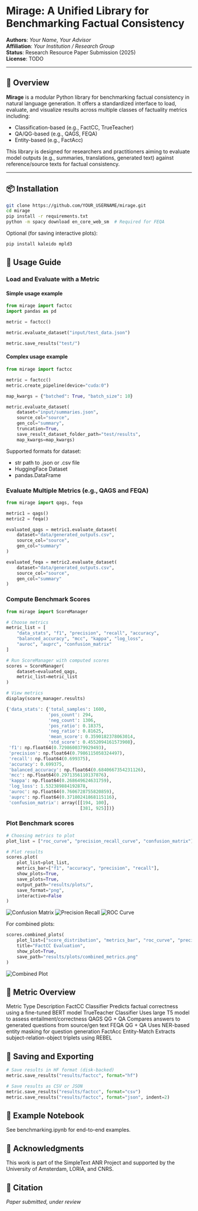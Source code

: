 # Mirage: A Unified Library for Benchmarking Factual Consistency

**Authors**: _Your Name_, _Your Advisor_  
**Affiliation**: _Your Institution / Research Group_  
**Status**: Research Resource Paper Submission (2025)  
**License**: TODO

---

## 🧭 Overview

**Mirage** is a modular Python library for benchmarking factual consistency in natural language generation. It offers a standardized interface to load, evaluate, and visualize results across multiple classes of factuality metrics including:

- Classification-based (e.g., FactCC, TrueTeacher)
- QA/QG-based (e.g., QAGS, FEQA)
- Entity-based (e.g., FactAcc)

This library is designed for researchers and practitioners aiming to evaluate model outputs (e.g., summaries, translations, generated text) against reference/source texts for factual consistency.

---

## 📦 Installation

```bash
git clone https://github.com/YOUR_USERNAME/mirage.git
cd mirage
pip install -r requirements.txt
python -m spacy download en_core_web_sm  # Required for FEQA
```

Optional (for saving interactive plots):
```bash
pip install kaleido mpld3
```

## 🔧 Usage Guide
### Load and Evaluate with a Metric

#### Simple usage example
```python
from mirage import factcc
import pandas as pd

metric = factcc()

metric.evaluate_dataset("input/test_data.json")

metric.save_results("test/")
```

#### Complex usage example
```python
from mirage import factcc

metric = factcc()
metric.create_pipeline(device="cuda:0")

map_kwargs = {"batched": True, "batch_size": 10}

metric.evaluate_dataset(
    dataset="input/summaries.json",
    source_col="source",
    gen_col="summary",
    truncation=True,
    save_result_dataset_folder_path="test/results",
    map_kwargs=map_kwargs)
```

Supported formats for dataset:
- str path to .json or .csv file
- HuggingFace Dataset
- pandas.DataFrame


### Evaluate Multiple Metrics (e.g., QAGS and FEQA)

```python
from mirage import qags, feqa

metric1 = qags()
metric2 = feqa()

evaluated_qags = metric1.evaluate_dataset(
    dataset="data/generated_outputs.csv",
    source_col="source",
    gen_col="summary"
)

evaluated_feqa = metric2.evaluate_dataset(
    dataset="data/generated_outputs.csv",
    source_col="source",
    gen_col="summary"
)
```

### Compute Benchmark Scores

```python
from mirage import ScoreManager

# Choose metrics
metric_list = [
    "data_stats", "f1", "precision", "recall", "accuracy",
    "balanced_accuracy", "mcc", "kappa", "log_loss",
    "auroc", "auprc", "confusion_matrix"
]

# Run ScoreManager with computed scores
scores = ScoreManager(
    dataset=evaluated_qags,
    metric_list=metric_list
)

# View metrics
display(score_manager.results)
```

```python
{'data_stats': {'total_samples': 1600,
                'pos_count': 294,
                'neg_count': 1306,
                'pos_ratio': 0.18375,
                'neg_ratio': 0.81625,
                'mean_score': 0.3590182378063014,
                'std_score': 0.4552094161573908},
 'f1': np.float64(0.7298600379929493),
 'precision': np.float64(0.7986115058324497),
 'recall': np.float64(0.699375),
 'accuracy': 0.699375,
 'balanced_accuracy': np.float64(0.6840667354231126),
 'mcc': np.float64(0.2971356110137876),
 'kappa': np.float64(0.268649624631759),
 'log_loss': 1.532389884192878,
 'auroc': np.float64(0.7606728755820859),
 'auprc': np.float64(0.37180241868115116),
 'confusion_matrix': array([[194, 100],
                            [381, 925]])}
```

### Plot Benchmark scores

```python
# Choosing metrics to plot
plot_list = ["roc_curve", "precision_recall_curve", "confusion_matrix"]

# Plot results
scores.plot(
    plot_list=plot_list,
    metrics_bar=["f1", "accuracy", "precision", "recall"],
    show_plots=True,
    save_plots=True,
    output_path="results/plots/",
    save_format="png",
    interactive=False
)
```
![Confusion Matrix](plots/confusion_matrix.png)
![Precision Recall](plots/precision_recall_curve.png)
![ROC Curve](plots/roc_curve.png)

For combined plots:

```python
scores.combined_plots(
    plot_list=["score_distribution", "metrics_bar", "roc_curve", "precision_recall_curve", "confusion_matrix"],
    title="FactCC Evaluation",
    show_plot=True,
    save_path="results/plots/combined_metrics.png"
)
```
![Combined Plot](plots/all_plots.png)


## 🧠 Metric Overview
Metric	Type	Description
FactCC	Classifier	Predicts factual correctness using a fine-tuned BERT model
TrueTeacher	Classifier	Uses large T5 model to assess entailment/correctness
QAGS	QG + QA	Compares answers to generated questions from source/gen text
FEQA	QG + QA	Uses NER-based entity masking for question generation
FactAcc	Entity-Match	Extracts subject-relation-object triplets using REBEL

## 💾 Saving and Exporting

```python
# Save results in HF format (disk-backed)
metric.save_results("results/factcc", format="hf")

# Save results as CSV or JSON
metric.save_results("results/factcc", format="csv")
metric.save_results("results/factcc", format="json", indent=2)
```

## 🧪 Example Notebook

See benchmarking.ipynb for end-to-end examples.

## 🧬 Acknowledgments

This work is part of the SimpleText ANR Project and supported by the University of Amsterdam, LORIA, and CNRS.


## 📄 Citation

_Paper submitted, under review_
